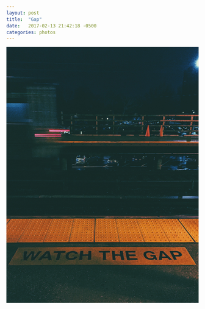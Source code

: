 ```yaml
---
layout: post
title:  "Gap"
date:   2017-02-13 21:42:18 -0500
categories: photos
---
```



![Mind The Gap](/assets/images/albums/nyc-grit/A170C861-A4B4-4EB3-AAFF-E851FAE3C831.jpg)
